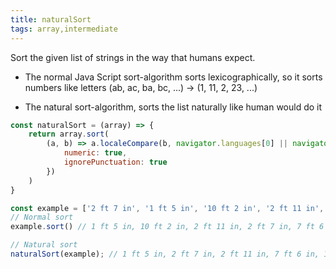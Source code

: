 ```yaml
---
title: naturalSort
tags: array,intermediate
---
```


Sort the given list of strings in the way that humans expect.

- The normal Java Script sort-algorithm sorts lexicographically, 
so it sorts numbers like letters (ab, ac, ba, bc, ...) -> (1, 11, 2, 23, ...)

- The natural sort-algorithm, sorts the list naturally like human would do it


```js
const naturalSort = (array) => {
    return array.sort(
        (a, b) => a.localeCompare(b, navigator.languages[0] || navigator.language, {
            numeric: true,
            ignorePunctuation: true
        })
    )
}
```

```js
const example = ['2 ft 7 in', '1 ft 5 in', '10 ft 2 in', '2 ft 11 in', '7 ft 6 in']
// Normal sort
example.sort() // 1 ft 5 in, 10 ft 2 in, 2 ft 11 in, 2 ft 7 in, 7 ft 6 in

// Natural sort 
naturalSort(example); // 1 ft 5 in, 2 ft 7 in, 2 ft 11 in, 7 ft 6 in, 10 ft 2 in
```
